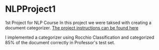 # NLPProject1
1st Project for NLP Course 
In this project we were taksed with creating a document categorizer.
[The project instructions can be found here](http://faculty.cooper.edu/sable2/courses/spring2018/ece467/NLP_Spring2018_Project1.docx)

I implemented a categorizer using Rocchio Classification and categorized 85% of the document correctly in Professor's test set. 
